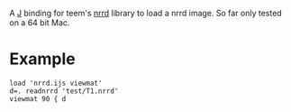 A [J](www.jsoftware.com) binding for teem's [nrrd](http://teem.sourceforge.net/nrrd/) library to
load a nrrd image.  So far only tested on a 64 bit Mac.

# Example

    load 'nrrd.ijs viewmat'
    d=. readnrrd 'test/T1.nrrd'
    viewmat 90 { d
